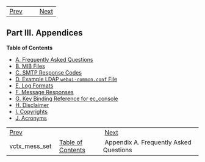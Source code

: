 |     |     |     |
| --- | --- | --- |
| [Prev](sieve.ref.vctx_mess_set)  |   |  [Next](faq) |
## Part III. Appendices
**Table of Contents**

* [A. Frequently Asked Questions](faq)
* [B. MIB Files](snmp-mib)
* [C. SMTP Response Codes](smtp-response-codes)
* [D. Example LDAP `webui-common.conf` File](webui-common.example)
* [E. Log Formats](log_formats)
* [F. Message Responses](responses)
* [G. Key Binding Reference for ec_console](libedit)
* [H. Disclaimer](disclaimer)
* [I. Copyrights](copyrights)
* [J. Acronyms](acronyms)

|     |     |     |
| --- | --- | --- |
| [Prev](sieve.ref.vctx_mess_set)  |   |  [Next](faq) |
| vctx_mess_set  | [Table of Contents](index) |  Appendix A. Frequently Asked Questions |
